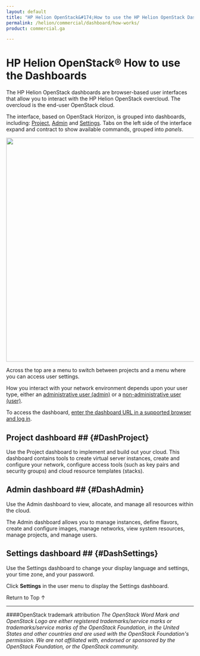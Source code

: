 ```yaml
---
layout: default
title: "HP Helion OpenStack&#174;How to use the HP Helion OpenStack Dashboards"
permalink: /helion/commercial/dashboard/how-works/
product: commercial.ga

---
```

<!--UNDER REVISION-->

<script>

function PageRefresh {
onLoad="window.refresh"
}

PageRefresh();

</script>

<!--
<p style="font-size: small;"> <a href="/helion/commercial/ga1/install/">&#9664; PREV</a> | <a href="/helion/commercial/ga1/install-overview/">&#9650; UP</a> | <a href="/helion/commercial/ga1/">NEXT &#9654;</a> </p>
-->

# HP Helion OpenStack&#174; How to use the Dashboards</h1>

<p>The HP Helion OpenStack dashboards are browser-based user interfaces that allow you to interact with the HP Helion OpenStack overcloud. The overcloud is the end-user OpenStack cloud.  
</p>

<p>The interface, based on OpenStack Horizon, is grouped into dashboards, including: <a href="#DashProject">Project</a>, <a href="#DashAdmin">Admin</a> and <a href="#DashSettings">Settings</a>. Tabs on the left side of the interface expand and contract to show available commands, grouped into <em>panels</em>. </p>

<img src="media/HorizonCommunity.png" alt="" width="600" />

<p>Across the top are a menu to switch between projects and a menu where you can access user settings.</p>

<p>How you interact with your network environment depends upon your user type, either an <a href="/helion/community/dashboard/admin/">administrative user (admin)</a> or a <a href="/helion/community/dashboard/users/">non-administrative user (user)</a>.</p>

<p>To access the dashboard, <a href="/helion/community/dashboard/login/">enter the dashboard URL in a supported browser and log in</a>. </p>

## Project dashboard ## {#DashProject}</h2>
<p>Use the Project dashboard to implement and build out your cloud. This dashboard contains tools to create virtual server instances, create and configure your network, configure access tools (such as key pairs and security groups) and cloud resource templates (stacks).</p>

## Admin dashboard ## {#DashAdmin}</h2>
<p>Use the Admin dashboard to view, allocate, and manage all resources within the cloud.</p>
<p>The Admin dashboard allows you to manage instances, define flavors, create and configure images, manage networks, view system resources, manage projects, and manage users.</p>

## Settings dashboard ## {#DashSettings}</h2>
<p>Use the Settings dashboard to change your display language and settings, your time zone, and your password.</p>

<p>Click <strong>Settings</strong> in the user menu to display the Settings dashboard. </p>


<a href="#top" style="padding:14px 0px 14px 0px; text-decoration: none;"> Return to Top &#8593; </a>


----
####OpenStack trademark attribution
*The OpenStack Word Mark and OpenStack Logo are either registered trademarks/service marks or trademarks/service marks of the OpenStack Foundation, in the United States and other countries and are used with the OpenStack Foundation's permission. We are not affiliated with, endorsed or sponsored by the OpenStack Foundation, or the OpenStack community.*